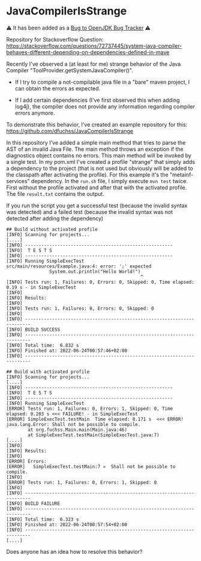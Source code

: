 # JavaCompilerIsStrange
:warning: It has been added as a [Bug to OpenJDK Bug Tracker](https://bugs.java.com/bugdatabase/view_bug.do?bug_id=JDK-8289491) :warning:

Repository for Stackoverflow Question: https://stackoverflow.com/questions/72737445/system-java-compiler-behaves-different-depending-on-dependencies-defined-in-mave


Recently I've observed a (at least for me) strange behavior of the Java Compiler "ToolProvider.getSystemJavaCompiler()".

* If I try to compile a not-compilable java file in a "bare" maven project, I can obtain the errors as expected.

* If I add certain dependencies (I've first observed this when adding log4j), the compiler does not provide any information regarding compiler errors anymore.

To demonstrate this behavior, I've created an example repository for this: https://github.com/dfuchss/JavaCompilerIsStrange

In this repository I've added a simple main method that tries to parse the AST of an invalid Java File. The main method throws an exception if the diagnostics object contains no errors. This main method will be invoked by a single test.
In my pom.xml I've created a profile "strange" that simply adds a dependency to the project (that is not used but obviously will be added to the classpath after activating the profile). For this example it's the "metainf-services" dependency.
In the `run.sh` file, I simply execute `mvn test` twice. 
First without the profile activated and after that with the activated profile.
The file `result.txt` contains the output.

If you run the script you get a successful test (because the invalid syntax was detected) and a failed test (because the invalid syntax was not detected after adding the dependency)

```
## Build without activated profile
[INFO] Scanning for projects...
[....]
[INFO] -------------------------------------------------------
[INFO]  T E S T S
[INFO] -------------------------------------------------------
[INFO] Running SimpleExecTest
src/main/resources/Example.java:4: error: ';' expected
                System.out.println("Hello World!")
                                                  ^
[INFO] Tests run: 1, Failures: 0, Errors: 0, Skipped: 0, Time elapsed: 0.19 s - in SimpleExecTest
[INFO] 
[INFO] Results:
[INFO]
[INFO] Tests run: 1, Failures: 0, Errors: 0, Skipped: 0
[INFO]
[INFO] ------------------------------------------------------------------------
[INFO] BUILD SUCCESS
[INFO] ------------------------------------------------------------------------
[INFO] Total time:  6.832 s
[INFO] Finished at: 2022-06-24T00:57:46+02:00
[INFO] ------------------------------------------------------------------------

## Build with activated profile
[INFO] Scanning for projects...
[....]
[INFO] -------------------------------------------------------
[INFO]  T E S T S
[INFO] -------------------------------------------------------
[INFO] Running SimpleExecTest
[ERROR] Tests run: 1, Failures: 0, Errors: 1, Skipped: 0, Time elapsed: 0.203 s <<< FAILURE! - in SimpleExecTest
[ERROR] SimpleExecTest.testMain  Time elapsed: 0.171 s  <<< ERROR!
java.lang.Error: Shall not be possible to compile.
        at org.fuchss.Main.main(Main.java:46)
        at SimpleExecTest.testMain(SimpleExecTest.java:7)
[....]
[INFO]
[INFO] Results:
[INFO]
[ERROR] Errors: 
[ERROR]   SimpleExecTest.testMain:7 »  Shall not be possible to compile.
[INFO]
[ERROR] Tests run: 1, Failures: 0, Errors: 1, Skipped: 0
[INFO]
[INFO] ------------------------------------------------------------------------
[INFO] BUILD FAILURE
[INFO] ------------------------------------------------------------------------
[INFO] Total time:  6.323 s
[INFO] Finished at: 2022-06-24T00:57:54+02:00
[INFO] ------------------------------------------------------------------------
[....]

```


Does anyone has an idea how to resolve this behavior?
